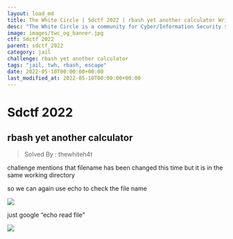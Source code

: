 ```yaml
---
layout: load_md
title: The White Circle | Sdctf 2022 | rbash yet another calculator Writeup
desc: "The White Circle is a community for Cyber/Information Security students, enthusiasts and professionals. You can discuss anything related to Security, share your knowledge with others, get help when you need it and proceed further in your journey with amazing people from all over the world."
image: images/twc_og_banner.jpg
ctf: Sdctf 2022
parent: sdctf_2022
category: jail
challenge: rbash yet another calculator
tags: "jail, twh, rbash, escape"
date: 2022-05-10T00:00:00+00:00
last_modified_at: 2022-05-10T00:00:00+00:00
---
```


<h1 class="heading card-title white-text">Sdctf 2022</h1>



## rbash yet another calculator
> Solved By : thewhiteh4t

challenge mentions that filename has been changed this time but it is in the same working directory

so we can again use echo to check the file name

![](https://i.imgur.com/cViiit2.png)


just google “echo read file”


![](https://i.imgur.com/PybHNWT.png)
